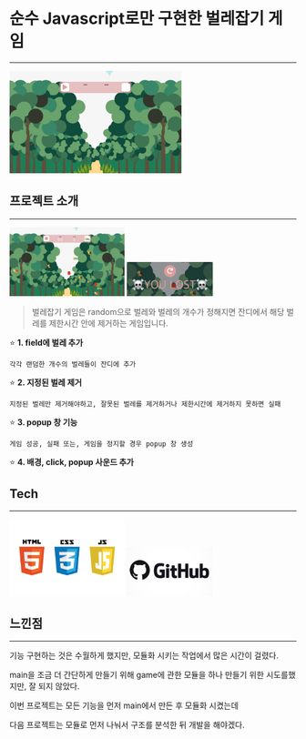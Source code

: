 # 순수 Javascript로만 구현한 벌레잡기 게임
* * *
<img src="/demo/init.png" width="60%" height="40%" alt="main screen"></img>

## 프로젝트 소개
* * *
<img src="/demo/game.png" width="40%" height="30%" alt="game"></img>
<img src="/demo/popup.png" width="30%" height="10%" alt="popup"></img>

> 벌레잡기 게임은 random으로 벌레와 벌레의 개수가 정해지면 잔디에서 해당 벌레를 제한시간 안에 제거하는 게임입니다.

⭐️ __1. field에 벌레 추가__

    각각 랜덤한 개수의 벌레들이 잔디에 추가
  

⭐️ __2. 지정된 벌레 제거__

    지정된 벌레만 제거해야하고, 잘못된 벌레를 제거하거나 제한시간에 제거하지 못하면 실패
   
  
⭐️ __3. popup 창 기능__

    게임 성공, 실패 또는, 게임을 정지할 경우 popup 창 생성
  

⭐️ __4. 배경, click, popup 사운드 추가__



## Tech
* * *
<img src="/demo/tech1.png" width="40%" height="30%" alt="front-end"></img>
<img src="/demo/tech2.jpg" width="30%" height="10%" alt="github"></img>


## 느낀점
* * *
기능 구현하는 것은 수월하게 했지만, 모듈화 시키는 작업에서 많은 시간이 걸렸다.

main을 조금 더 간단하게 만들기 위해 game에 관한 모듈을 하나 만들기 위한 시도를했지만, 잘 되지 않았다. 

이번 프로젝트는 모든 기능을 먼저 main에서 만든 후 모듈화 시켰는데 

다음 프로젝트는 모듈로 먼저 나눠서 구조를 분석한 뒤 개발을 해야겠다.  

